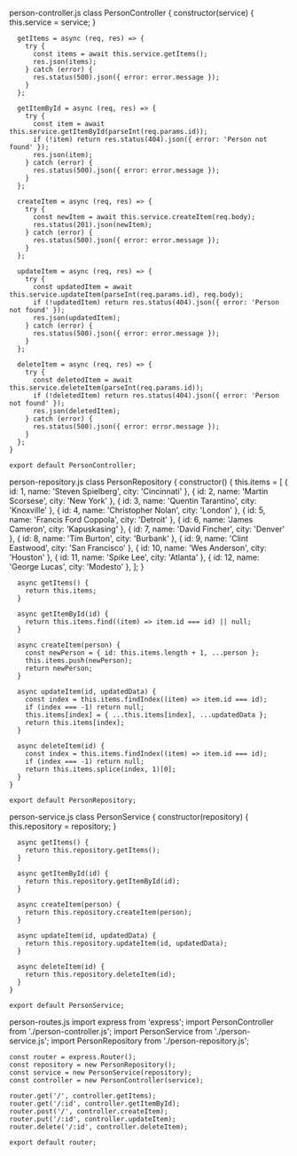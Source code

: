 person-controller.js
    class PersonController {
      constructor(service) {
        this.service = service;
      }

      getItems = async (req, res) => {
        try {
          const items = await this.service.getItems();
          res.json(items);
        } catch (error) {
          res.status(500).json({ error: error.message });
        }
      };

      getItemById = async (req, res) => {
        try {
          const item = await this.service.getItemById(parseInt(req.params.id));
          if (!item) return res.status(404).json({ error: 'Person not found' });
          res.json(item);
        } catch (error) {
          res.status(500).json({ error: error.message });
        }
      };

      createItem = async (req, res) => {
        try {
          const newItem = await this.service.createItem(req.body);
          res.status(201).json(newItem);
        } catch (error) {
          res.status(500).json({ error: error.message });
        }
      };

      updateItem = async (req, res) => {
        try {
          const updatedItem = await this.service.updateItem(parseInt(req.params.id), req.body);
          if (!updatedItem) return res.status(404).json({ error: 'Person not found' });
          res.json(updatedItem);
        } catch (error) {
          res.status(500).json({ error: error.message });
        }
      };

      deleteItem = async (req, res) => {
        try {
          const deletedItem = await this.service.deleteItem(parseInt(req.params.id));
          if (!deletedItem) return res.status(404).json({ error: 'Person not found' });
          res.json(deletedItem);
        } catch (error) {
          res.status(500).json({ error: error.message });
        }
      };
    }

    export default PersonController;

person-repository.js
    class PersonRepository {
      constructor() {
        this.items = [
          { id: 1, name: 'Steven Spielberg', city: 'Cincinnati' },
          { id: 2, name: 'Martin Scorsese', city: 'New York' },
          { id: 3, name: 'Quentin Tarantino', city: 'Knoxville' },
          { id: 4, name: 'Christopher Nolan', city: 'London' },
          { id: 5, name: 'Francis Ford Coppola', city: 'Detroit' },
          { id: 6, name: 'James Cameron', city: 'Kapuskasing' },
          { id: 7, name: 'David Fincher', city: 'Denver' },
          { id: 8, name: 'Tim Burton', city: 'Burbank' },
          { id: 9, name: 'Clint Eastwood', city: 'San Francisco' },
          { id: 10, name: 'Wes Anderson', city: 'Houston' },
          { id: 11, name: 'Spike Lee', city: 'Atlanta' },
          { id: 12, name: 'George Lucas', city: 'Modesto' },
        ];
      }

      async getItems() {
        return this.items;
      }

      async getItemById(id) {
        return this.items.find((item) => item.id === id) || null;
      }

      async createItem(person) {
        const newPerson = { id: this.items.length + 1, ...person };
        this.items.push(newPerson);
        return newPerson;
      }

      async updateItem(id, updatedData) {
        const index = this.items.findIndex((item) => item.id === id);
        if (index === -1) return null;
        this.items[index] = { ...this.items[index], ...updatedData };
        return this.items[index];
      }

      async deleteItem(id) {
        const index = this.items.findIndex((item) => item.id === id);
        if (index === -1) return null;
        return this.items.splice(index, 1)[0];
      }
    }

    export default PersonRepository;


person-service.js
    class PersonService {
      constructor(repository) {
        this.repository = repository;
      }

      async getItems() {
        return this.repository.getItems();
      }

      async getItemById(id) {
        return this.repository.getItemById(id);
      }

      async createItem(person) {
        return this.repository.createItem(person);
      }

      async updateItem(id, updatedData) {
        return this.repository.updateItem(id, updatedData);
      }

      async deleteItem(id) {
        return this.repository.deleteItem(id);
      }
    }

    export default PersonService;


person-routes.js
    import express from 'express';
    import PersonController from './person-controller.js';
    import PersonService from './person-service.js';
    import PersonRepository from './person-repository.js';

    const router = express.Router();
    const repository = new PersonRepository();
    const service = new PersonService(repository);
    const controller = new PersonController(service);

    router.get('/', controller.getItems);
    router.get('/:id', controller.getItemById);
    router.post('/', controller.createItem);
    router.put('/:id', controller.updateItem);
    router.delete('/:id', controller.deleteItem);

    export default router;
